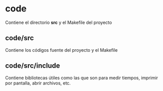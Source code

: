 # code

Contiene el directorio **src** y el Makefile del proyecto

## code/src

Contiene los códigos fuente del proyecto y el Makefile

## code/src/include

Contiene bibliotecas útiles como las que son para medir tiempos, imprimir por pantalla, abrir archivos, etc.
